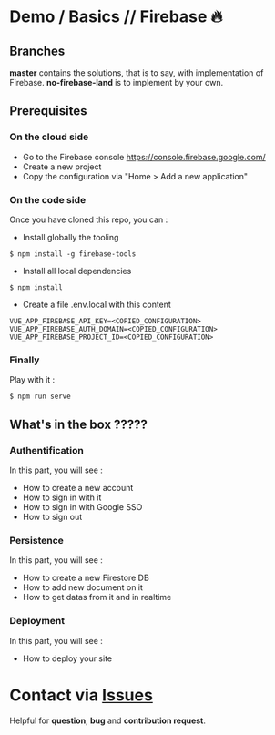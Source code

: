 # Demo / Basics // Firebase 🔥
## Branches

**master** contains the solutions, that is to say, with implementation of Firebase.
**no-firebase-land** is to implement by your own.

## Prerequisites
### On the cloud side
* Go to the Firebase console https://console.firebase.google.com/
* Create a new project
* Copy the configuration via "Home > Add a new application"

### On the code side
Once you have cloned this repo, you can :

* Install globally the tooling

```
$ npm install -g firebase-tools
```

* Install all local dependencies

```
$ npm install
```

* Create a file .env.local with this content

```
VUE_APP_FIREBASE_API_KEY=<COPIED_CONFIGURATION>
VUE_APP_FIREBASE_AUTH_DOMAIN=<COPIED_CONFIGURATION>
VUE_APP_FIREBASE_PROJECT_ID=<COPIED_CONFIGURATION>
```

### Finally
Play with it :

```
$ npm run serve
```

## What's in the box ?????
### Authentification
In this part, you will see :
* How to create a new account
* How to sign in with it
* How to sign in with Google SSO
* How to sign out

### Persistence
In this part, you will see :
* How to create a new Firestore DB
* How to add new document on it
* How to get datas from it and in realtime

### Deployment
In this part, you will see :
* How to deploy your site

# Contact via [Issues](https://github.com/fgruchala/demo-firebase-basics/issues)
Helpful for **question**, **bug** and **contribution request**.

